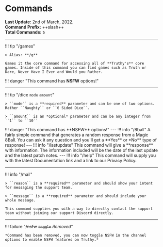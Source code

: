 # Commands

**Last Update:** 2nd of March, 2022.
<br>
**Command Prefix:** ++slash++
<br>
**Total Commands:** ``5``

---
!!! tip "/games"

    > Alias: **/g**

    Games it the core command for accessing all of **Truthy's** core games. Inside of this command you can find games such as Truth or Dare, Never Have I Ever and Would you Rather.
!!! danger "This command has **NSFW** options!"

---
!!! tip "/dice ``mode`` ``amount``"

    > ``mode`` is a **required** parameter and can be one of two options. Rather ``Naughty`` or ``6 Sided Dice``.
    
    > ``amount`` is an *optional* parameter and can be any integer from ``1`` to ``10``
<p></p>
!!! danger "This command has **NSFW** options!"
---
!!! info "/8ball"
    A fairly simple command that generates a random response from a Magic 8Ball. You can ask it any question and you'll get a **Yes** or *No** type of response!
---
!!! info "/lastupdate"
    This command will give a **response** with information. The information included will be the date of the last update and the latest patch notes.
---
!!! info "/help"
    This command will supply you with the latest Documentation link and a link to our Privacy Policy.

---
!!! info "/mail"

    > ``reason`` is a **required** parameter and should show your intent for messaging the support team.

    > ``message`` is a **required** parameter and should include your whole message.
    
    This command supplies you with a way to directly contact the support team without joining our support Discord directly.

---
!!! failure "~~/nsfw~~ ~~``toggle``~~ *Removed*"
    
    *Command has been removed, you can now toggle NSFW in the channel options to enable NSFW features on Truthy.*

